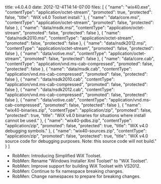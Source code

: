 title: v4.0.4.0
date: 2012-12-4T14:14-07:00
files: [
    {
      "name": "wix40.exe",
      "contentType": "application/octet-stream",
      "promoted": true,
      "protected": false,
      "title": "WiX v4.0 Toolset install."
    },
    {
      "name": "data/core.msi",
      "contentType": "application/octet-stream",
      "promoted": false,
      "protected": false
    },
    {
      "name": "data/msdk.msi",
      "contentType": "application/octet-stream",
      "promoted": false,
      "protected": false
    },
    {
      "name": "data/nsdk2010.msi",
      "contentType": "application/octet-stream",
      "promoted": false,
      "protected": false
    },
    {
      "name": "data/nsdk2012.msi",
      "contentType": "application/octet-stream",
      "promoted": false,
      "protected": false
    },
    {
      "name": "data/votive.msi",
      "contentType": "application/octet-stream",
      "promoted": false,
      "protected": false
    },
    {
      "name": "data/core.cab",
      "contentType": "application/vnd.ms-cab-compressed",
      "promoted": false,
      "protected": false
    },
    {
      "name": "data/msdk.cab",
      "contentType": "application/vnd.ms-cab-compressed",
      "promoted": false,
      "protected": false
    },
    {
      "name": "data/nsdk2010.cab",
      "contentType": "application/vnd.ms-cab-compressed",
      "promoted": false,
      "protected": false
    },
    {
      "name": "data/nsdk2012.cab",
      "contentType": "application/vnd.ms-cab-compressed",
      "promoted": false,
      "protected": false
    },
    {
      "name": "data/votive.cab",
      "contentType": "application/vnd.ms-cab-compressed",
      "promoted": false,
      "protected": false
    },
    {
      "name": "wix40-binaries.zip",
      "contentType": "application/zip",
      "promoted": false,
      "protected": true,
      "title": "WiX v4.0 binaries for situations where install cannot be used."
    },
    {
      "name": "wix40-pdbs.zip",
      "contentType": "application/zip",
      "promoted": false,
      "protected": true,
      "title": "WiX v4.0 debugging symbols."
    },
    {
      "name": "wix40-sources.zip",
      "contentType": "application/zip",
      "promoted": false,
      "protected": true,
      "title": "WiX v4.0 source code for debugging purposes. Note: this source code will not build."
    }
  ]

* RobMen: Introducing Simplified WiX Toolset.
* RobMen: Rename "Windows Installer Xml Toolset" to "WiX Toolset".
* RobMen: Improve support for building WiX Toolset with VS2012.
* RobMen: Continue to fix namespace breaking changes.
* RobMen: Change namespaces to prepare for breaking changes.
